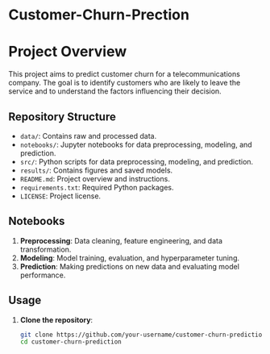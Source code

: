 # Customer-Churn-Prection

# Project Overview
This project aims to predict customer churn for a telecommunications company. The goal is to identify customers who are likely to leave the service and to understand the factors influencing their decision.

## Repository Structure
- `data/`: Contains raw and processed data.
- `notebooks/`: Jupyter notebooks for data preprocessing, modeling, and prediction.
- `src/`: Python scripts for data preprocessing, modeling, and prediction.
- `results/`: Contains figures and saved models.
- `README.md`: Project overview and instructions.
- `requirements.txt`: Required Python packages.
- `LICENSE`: Project license.

## Notebooks
1. **Preprocessing**: Data cleaning, feature engineering, and data transformation.
2. **Modeling**: Model training, evaluation, and hyperparameter tuning.
3. **Prediction**: Making predictions on new data and evaluating model performance.

## Usage
1. **Clone the repository**:
   ```bash
   git clone https://github.com/your-username/customer-churn-prediction.git
   cd customer-churn-prediction
